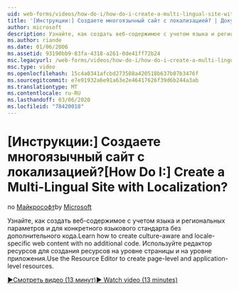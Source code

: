 ```yaml
---
uid: web-forms/videos/how-do-i/how-do-i-create-a-multi-lingual-site-with-localization
title: '[Инструкции:] Создаете многоязычный сайт с локализацией? | Документы Майкрософт'
author: microsoft
description: Узнайте, как создать веб-содержимое с учетом языка и региональных параметров и для конкретного языкового стандарта без дополнительного кода. Используйте редактор ресурсов для создания уровня страницы и приложения...
ms.author: riande
ms.date: 01/06/2006
ms.assetid: 93190bb9-83fa-4318-a261-0de41ff72b24
msc.legacyurl: /web-forms/videos/how-do-i/how-do-i-create-a-multi-lingual-site-with-localization
msc.type: video
ms.openlocfilehash: 15c4a0341afcbd273508a420518b637b07b3476f
ms.sourcegitcommit: e7e91932a6e91a63e2e46417626f39d6b244a3ab
ms.translationtype: MT
ms.contentlocale: ru-RU
ms.lasthandoff: 03/06/2020
ms.locfileid: "78420018"
---
```

# <a name="how-do-i-create-a-multi-lingual-site-with-localization"></a><span data-ttu-id="82439-105">[Инструкции:] Создаете многоязычный сайт с локализацией?</span><span class="sxs-lookup"><span data-stu-id="82439-105">[How Do I:] Create a Multi-Lingual Site with Localization?</span></span>

<span data-ttu-id="82439-106">по [Майкрософт](https://github.com/microsoft)</span><span class="sxs-lookup"><span data-stu-id="82439-106">by [Microsoft](https://github.com/microsoft)</span></span>

<span data-ttu-id="82439-107">Узнайте, как создать веб-содержимое с учетом языка и региональных параметров и для конкретного языкового стандарта без дополнительного кода.</span><span class="sxs-lookup"><span data-stu-id="82439-107">Learn how to create culture-aware and locale-specific web content with no additional code.</span></span> <span data-ttu-id="82439-108">Используйте редактор ресурсов для создания ресурсов на уровне страницы и на уровне приложения.</span><span class="sxs-lookup"><span data-stu-id="82439-108">Use the Resource Editor to create page-level and application-level resources.</span></span>

[<span data-ttu-id="82439-109">&#9654;Смотреть видео (13 минут)</span><span class="sxs-lookup"><span data-stu-id="82439-109">&#9654; Watch video (13 minutes)</span></span>](https://channel9.msdn.com/Blogs/ASP-NET-Site-Videos/how-do-i-create-a-multi-lingual-site-with-localization)
